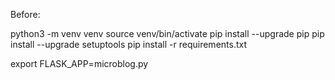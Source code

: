 Before:

python3 -m venv venv
source venv/bin/activate
pip install --upgrade pip
pip install --upgrade setuptools
pip install -r requirements.txt

export FLASK_APP=microblog.py